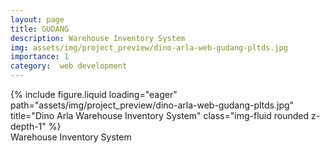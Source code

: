 ```yaml
---
layout: page
title: GUDANG
description: Warehouse Inventory System
img: assets/img/project_preview/dino-arla-web-gudang-pltds.jpg
importance: 1
category:  web development
---
```


<div class="row">
    <div class="col-sm mt-3 mt-md-0">
        {% include figure.liquid loading="eager" path="assets/img/project_preview/dino-arla-web-gudang-pltds.jpg" title="Dino Arla Warehouse Inventory System" class="img-fluid rounded z-depth-1" %}
    </div>
</div>
<div class="caption">
    Warehouse Inventory System
</div>


